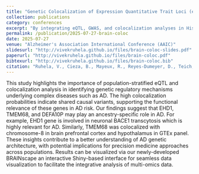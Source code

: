 ```yaml
---
title: "Genetic Colocalization of Expression Quantitative Trait Loci (eQTL) Mapping and GWAS in a multiethnic brain bank: An Insight into ancestry-specific Regulatory Architecture in Alzheimer’s disease"
collection: publications
category: conferences
excerpt: "By integrating eQTL, GWAS, and colocalization analyses in Hispanic and Non-Hispanic White brains, this study advances precision genomics for Alzheimer’s research. BRAINscape reveals ancestry-specific genetic signals in Alzheimer’s disease — uncovering how variants in EHD1, TMEM68, and DEFA10P regulate gene expression differently across populations."
permalink: /publication/2025-07-27-brain-coloc
date: 2025-07-27
venue: "Alzheimer's Association International Conference (AAIC)"
slidesurl: "http://vivekruhela.github.io/files/brain-coloc-slides.pdf"
paperurl: "http://vivekruhela.github.io/files/brain-coloc.pdf"
bibtexurl: "http://vivekruhela.github.io/files/brain-coloc.bib"
citation: "Ruhela, V., Cieza, B., Mayeux, R., Reyes-Dumeyer, D., Teich, A.F. and Tosto, G., 2025, July. Genetic Colocalization of Expression Quantitative Trait Loci (eQTL) Mapping and GWAS in a multiethnic brain bank: An Insight into ancestry-specific Regulatory Architecture in Alzheimer’s disease. In <i>Alzheimer's Association International Conference. ALZ</i>. doi:10.5281/zenodo.6546356."
---
```


This study highlights the importance of population-stratified eQTL and colocalization analysis in identifying genetic regulatory mechanisms underlying complex diseases such as AD. The high colocalization probabilities indicate shared causal variants, supporting the functional relevance of these genes in AD risk. Our findings suggest that EHD1, TMEM68, and DEFA10P may play an ancestry-specific role in AD. For example, EHD1 gene is involved in neuronal BACE1 transcytosis which is highly relevant for AD. Similarly, TMEM68 was colocalized with chromosome-8 in brain prefrontal cortex and hypothalamus in GTEx panel. These insights contribute to a better understanding of AD genetic architecture, with potential implications for precision medicine approaches across populations. Results can be visualized via our newly-developed BRAINscape an interactive Shiny-based interface for seamless data visualization to facilitate the integrative analysis of multi-omics data.

